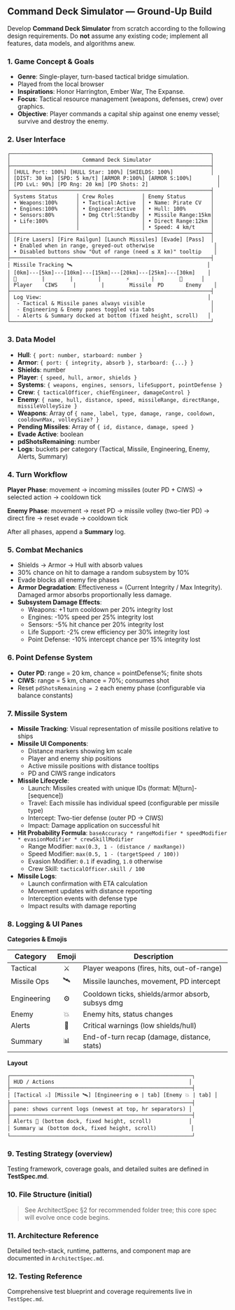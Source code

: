 ## Command Deck Simulator — Ground-Up Build

Develop **Command Deck Simulator** from scratch according to the following design requirements. Do **not** assume any existing code; implement all features, data models, and algorithms anew.

### 1. Game Concept & Goals

* **Genre**: Single-player, turn-based tactical bridge simulation. 
* Played from the local browser 
* **Inspirations**: Honor Harrington, Ember War, The Expanse.  
* **Focus**: Tactical resource management (weapons, defenses, crew) over graphics.  
* **Objective**: Player commands a capital ship against one enemy vessel; survive and destroy the enemy.

### 2. User Interface

```
┌────────────────────────────────────────────────────────────────┐
│                       Command Deck Simulator                   │
├────────────────────────────────────────────────────────────────┤
│ [HULL Port: 100%] [HULL Star: 100%] [SHIELDS: 100%]            │
│ [DIST: 30 km] [SPD: 5 km/t] [ARMOR P:100%] [ARMOR S:100%]        │
│ [PD LvL: 90%] [PD Rng: 20 km] [PD Shots: 2]                      │
├────────────────────────────────────────────────────────────────┤
│ Systems Status      │ Crew Roles         │ Enemy Status        │
│ • Weapons:100%      │ • Tactical:Active  │ • Name: Pirate CV   │
│ • Engines:100%      │ • Engineer:Active  │ • Hull: 100%        │
│ • Sensors:80%       │ • Dmg Ctrl:Standby │ • Missile Range:15km│
│ • Life:100%         │                    │ • Direct Range:12km │
│                     │                    │ • Speed: 4 km/t     │
├────────────────────────────────────────────────────────────────┤
│ [Fire Lasers] [Fire Railgun] [Launch Missiles] [Evade] [Pass]  │
│ • Enabled when in range, greyed-out otherwise                   │
│ • Disabled buttons show "Out of range (need ≤ X km)" tooltip    │
├────────────────────────────────────────────────────────────────┤
│ Missile Tracking 🛰️                                           │
│ [0km]---[5km]---[10km]---[15km]---[20km]---[25km]---[30km]    │
│ 🚀        |        |        |        ⚡       |        👾      │
│ Player    CIWS     |        |        Missile  PD       Enemy    │
├────────────────────────────────────────────────────────────────┤
│ Log View:                                                     │
│  - Tactical & Missile panes always visible                     │
│  - Engineering & Enemy panes toggled via tabs                  │
│  - Alerts & Summary docked at bottom (fixed height, scroll)   │
└────────────────────────────────────────────────────────────────┘
```

### 3. Data Model

- **Hull**: `{ port: number, starboard: number }`  
- **Armor**: `{ port: { integrity, absorb }, starboard: {...} }`  
- **Shields**: number  
- **Player**: `{ speed, hull, armor, shields }`  
- **Systems**: `{ weapons, engines, sensors, lifeSupport, pointDefense }`  
- **Crew**: `{ tacticalOfficer, chiefEngineer, damageControl }`  
- **Enemy**: `{ name, hull, distance, speed, missileRange, directRange, missileVolleySize }`  
- **Weapons**: Array of `{ name, label, type, damage, range, cooldown, cooldownMax, volleySize? }`  
- **Pending Missiles**: Array of `{ id, distance, damage, speed }`  
- **Evade Active**: boolean  
- **pdShotsRemaining**: number  
- **Logs**: buckets per category (Tactical, Missile, Engineering, Enemy, Alerts, Summary)

### 4. Turn Workflow

**Player Phase**:  movement → incoming missiles (outer PD + CIWS) → selected action → cooldown tick

**Enemy Phase**: movement -> reset PD → missile volley (two-tier PD) → direct fire → reset evade → cooldown tick

After all phases, append a **Summary** log.

### 5. Combat Mechanics

- Shields → Armor → Hull with absorb values  
- 30% chance on hit to damage a random subsystem by 10%  
- Evade blocks all enemy fire phases 
- **Armor Degradation**: Effectiveness = (Current Integrity / Max Integrity). Damaged armor absorbs proportionally less damage.
- **Subsystem Damage Effects**:
  - Weapons: +1 turn cooldown per 20% integrity lost
  - Engines: -10% speed per 25% integrity lost  
  - Sensors: -5% hit chance per 20% integrity lost
  - Life Support: -2% crew efficiency per 30% integrity lost
  - Point Defense: -10% intercept chance per 15% integrity lost 

### 6. Point Defense System

- **Outer PD**: range = 20 km, chance = pointDefense%; finite shots  
- **CIWS**: range = 5 km, chance = 70%; consumes shot  
- Reset `pdShotsRemaining = 2` each enemy phase (configurable via balance constants)

### 7. Missile System

- **Missile Tracking**: Visual representation of missile positions relative to ships
- **Missile UI Components**: 
  - Distance markers showing km scale
  - Player and enemy ship positions
  - Active missile positions with distance tooltips
  - PD and CIWS range indicators
- **Missile Lifecycle**:
  - Launch: Missiles created with unique IDs (format: M[turn]-[sequence])
  - Travel: Each missile has individual speed (configurable per missile type)
  - Intercept: Two-tier defense (outer PD → CIWS)
  - Impact: Damage application on successful hit
- **Hit Probability Formula**: `baseAccuracy * rangeModifier * speedModifier * evasionModifier * crewSkillModifier`
  - Range Modifier: `max(0.3, 1 - (distance / maxRange))`
  - Speed Modifier: `max(0.5, 1 - (targetSpeed / 100))`
  - Evasion Modifier: `0.1` if evading, `1.0` otherwise
  - Crew Skill: `tacticalOfficer.skill / 100`
- **Missile Logs**:
  - Launch confirmation with ETA calculation
  - Movement updates with distance reporting
  - Interception events with defense type
  - Impact results with damage reporting

### 8. Logging & UI Panes

**Categories & Emojis**

| Category        | Emoji | Description                                   |
|-----------------|:-----:|-----------------------------------------------|
| Tactical        | ⚔️    | Player weapons (fires, hits, out-of-range)    |
| Missile Ops     | 🛰️    | Missile launches, movement, PD intercept      |
| Engineering     | ⚙️    | Cooldown ticks, shields/armor absorb, subsys dmg |
| Enemy           | 💥    | Enemy hits, status changes                    |
| Alerts          | 🚨    | Critical warnings (low shields/hull)          |
| Summary         | 📊    | End-of-turn recap (damage, distance, stats)   |

**Layout**
```
┌──────────────────────────────────────────────────────────┐
│ HUD / Actions                                           │
├──────────────────────────────────────────────────────────┤
│ [Tactical ⚔️] [Missile 🛰️] [Engineering ⚙️ | tab] [Enemy 💥 | tab] │
├──────────────────────────────────────────────────────────┤
│ pane: shows current logs (newest at top, hr separators) │
├──────────────────────────────────────────────────────────┤
│ Alerts 🚨 (bottom dock, fixed height, scroll)            │
│ Summary 📊 (bottom dock, fixed height, scroll)           │
└──────────────────────────────────────────────────────────┘
```

### 9. Testing Strategy (overview)

Testing framework, coverage goals, and detailed suites are defined in **TestSpec.md**.

### 10. File Structure (initial)

> See ArchitectSpec §2 for recommended folder tree; this core spec will evolve once code begins.

### 11. Architecture Reference

Detailed tech-stack, runtime, patterns, and component map are documented in `ArchitectSpec.md`.

### 12. Testing Reference

Comprehensive test blueprint and coverage requirements live in `TestSpec.md`.

